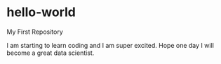 # hello-world
My First Repository

I am starting to learn coding and I am super excited. Hope one day I will become a great data scientist.
